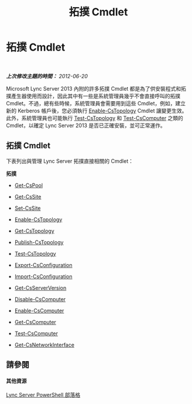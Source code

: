 ﻿---
title: 拓撲 Cmdlet
TOCTitle: 拓撲 Cmdlet
ms:assetid: 3ed739a7-d58d-475d-8240-fa8d2c6dc7e3
ms:mtpsurl: https://technet.microsoft.com/zh-tw/library/Gg415648(v=OCS.15)
ms:contentKeyID: 49290692
ms.date: 08/10/2015
mtps_version: v=OCS.15
ms.translationtype: HT
---

# 拓撲 Cmdlet

 

_**上次修改主題的時間：** 2012-06-20_

Microsoft Lync Server 2013 內附的許多拓撲 Cmdlet 都是為了供安裝程式和拓撲產生器使用而設計，因此其中有一些是系統管理員幾乎不會直接呼叫的拓撲 Cmdlet。不過，總有些時候，系統管理員會需要用到這些 Cmdlet，例如，建立新的 Kerberos 帳戶後，您必須執行 [Enable-CsTopology](enable-cstopology.md) Cmdlet 讓變更生效。此外，系統管理員也可能執行 [Test-CsTopology](test-cstopology.md) 和 [Test-CsComputer](test-cscomputer.md) 之類的 Cmdlet，以確定 Lync Server 2013 是否已正確安裝，並可正常運作。

## 拓撲 Cmdlet

下表列出與管理 Lync Server 拓撲直接相關的 Cmdlet：

**拓撲**

  -   
    [Get-CsPool](get-cspool.md)

  -   
    [Get-CsSite](get-cssite.md)

  -   
    [Set-CsSite](set-cssite.md)

  -   
    [Enable-CsTopology](enable-cstopology.md)

  -   
    [Get-CsTopology](get-cstopology.md)

  -   
    [Publish-CsTopology](publish-cstopology.md)

  -   
    [Test-CsTopology](test-cstopology.md)

  -   
    [Export-CsConfiguration](export-csconfiguration.md)

  -   
    [Import-CsConfiguration](import-csconfiguration.md)

  -   
    [Get-CsServerVersion](get-csserverversion.md)

  -   
    [Disable-CsComputer](disable-cscomputer.md)

  -   
    [Enable-CsComputer](enable-cscomputer.md)

  -   
    [Get-CsComputer](get-cscomputer.md)

  -   
    [Test-CsComputer](test-cscomputer.md)

  -   
    [Get-CsNetworkInterface](get-csnetworkinterface.md)

## 請參閱

#### 其他資源

[Lync Server PowerShell 部落格](http://go.microsoft.com/fwlink/?linkid=203150%26clcid=0x404)

